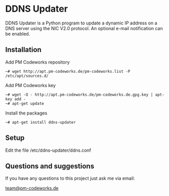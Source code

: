 DDNS Updater
============

DDNS Updater is a Python program to update a dynamic IP address on a DNS server using the NIC V2.0 protocol. An optional e-mail notification can be enabled.

Installation
------------

Add PM Codeworks repository

    ~# wget http://apt.pm-codeworks.de/pm-codeworks.list -P /etc/apt/sources.d/

Add PM Codeworks key

    ~# wget -O - http://apt.pm-codeworks.de/pm-codeworks.de.gpg.key | apt-key add -
    ~# apt-get update

Install the packages

    ~# apt-get install ddns-updater

Setup
-----

Edit the file /etc/ddns-updater/ddns.conf

Questions and suggestions
-------------------------

If you have any questions to this project just ask me via email:

<team@pm-codeworks.de>